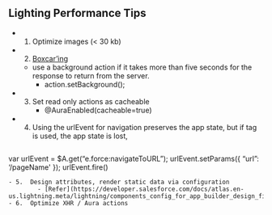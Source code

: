 ## Lighting Performance Tips

- 1. Optimize images (< 30 kb)
- 2. [Boxcar’ing](https://developer.salesforce.com/docs/atlas.en-us.lightning.meta/lightning/controllers_server_background_actions.htm)
    - use a background action if it takes more than five seconds for the response to return from the server. 
        - action.setBackground();
- 3. Set read only actions as cacheable
        - @AuraEnabled(cacheable=true)
- 4. Using the urlEvent for navigation preserves the app state, but if <a> tag is used, the app state is lost,  
    ```
 var urlEvent = $A.get(“e.force:navigateToURL”);
 urlEvent.setParams({
   “url”: ‘/pageName' 
 });
 urlEvent.fire()
```
- 5.  Design attributes, render static data via configuration
        - [Refer](https://developer.salesforce.com/docs/atlas.en-us.lightning.meta/lightning/components_config_for_app_builder_design_files.htm)
- 6.  Optimize XHR / Aura actions

